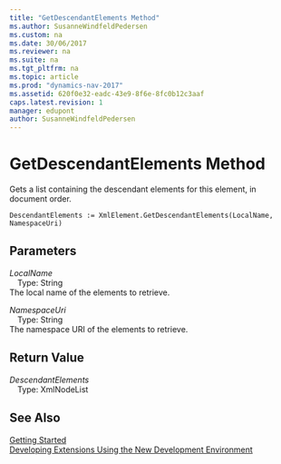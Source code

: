 ```yaml
---
title: "GetDescendantElements Method"
ms.author: SusanneWindfeldPedersen
ms.custom: na
ms.date: 30/06/2017
ms.reviewer: na
ms.suite: na
ms.tgt_pltfrm: na
ms.topic: article
ms.prod: "dynamics-nav-2017"
ms.assetid: 620f0e32-eadc-43e9-8f6e-8fc0b12c3aaf
caps.latest.revision: 1
manager: edupont
author: SusanneWindfeldPedersen
---
```


# GetDescendantElements Method
Gets a list containing the descendant elements for this element, in document order.  
```  
DescendantElements := XmlElement.GetDescendantElements(LocalName, NamespaceUri)  
```  
## Parameters
*LocalName*    
&emsp;Type: String  
The local name of the elements to retrieve.  
  
*NamespaceUri*    
&emsp;Type: String  
The namespace URI of the elements to retrieve.  
  
## Return Value
*DescendantElements*  
&emsp;Type: XmlNodeList  
  
## See Also
[Getting Started](../devenv-get-started.md)  
[Developing Extensions Using the New Development Environment](../devenv-dev-overview.md)  
